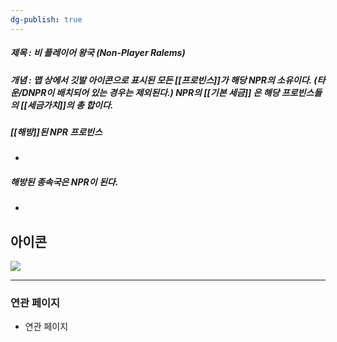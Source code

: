 ```yaml
---
dg-publish: true
---
```

##### 제목 : 비 플레이어 왕국 (Non-Player Ralems)

##### 개념 : 맵 상에서 깃발 아이콘으로 표시된 모든 [[프로빈스]]가 해당 NPR의 소유이다. (타운/DNPR이 배치되어 있는 경우는 제외된다.) NPR의 [[기본 세금]] 은 해당 프로빈스들의 [[세금가치]]의 총 합이다.

##### [[해방]]된 NPR 프로빈스
- 

##### 해방된 종속국은 NPR이 된다.
- 


## 아이콘
<img src="\Assets\ImageName.png"/>


--- 

### 연관 페이지
- 연관 페이지
